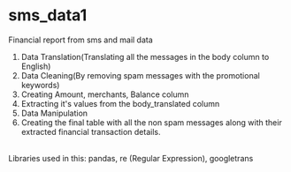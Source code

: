 # sms_data1
Financial report from sms and mail data
1. Data Translation(Translating all the messages in the body column to English)
2. Data Cleaning(By removing spam messages with the promotional keywords)
3. Creating Amount, merchants, Balance column
4. Extracting it's values from the body_translated column
5. Data Manipulation
6. Creating the final table with all the non spam messages along with their extracted financial transaction details.
<br>
Libraries used in this:
pandas, re (Regular Expression), googletrans
